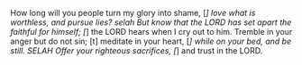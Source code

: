 How long will you people turn my glory into shame, [*]
	love what is worthless, and pursue lies?
selah
But know that the LORD has set apart the faithful for himself; [*]
	the LORD hears when I cry out to him.
Tremble in your anger but do not sin; [t]
	meditate in your heart, [*]
	while on your bed, and be still.
SELAH
Offer your righteous sacrifices, [*]
	and trust in the LORD.